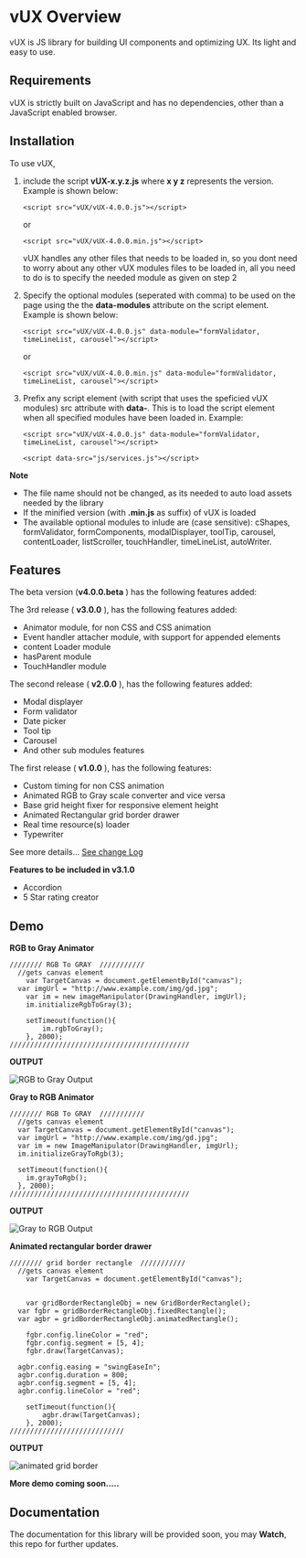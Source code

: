 # vUX Overview
vUX is JS library for building UI components and optimizing UX. Its light and easy to use.

## Requirements

vUX is strictly built on JavaScript and has no dependencies, other than a JavaScript enabled browser.

## Installation

To use vUX, 
1. include the script **vUX-x.y.z.js** where **x y z** represents the version. Example is shown below:
  
    `<script src="vUX/vUX-4.0.0.js"></script>`

    or

    `<script src="vUX/vUX-4.0.0.min.js"></script>`

    vUX handles any other files that needs to be loaded in, so you dont need to worry about any other vUX modules files to be loaded in, all you need to do is to specify the needed module as given on step 2

2. Specify the optional modules (seperated with comma) to be used on the page using the the **data-modules** attribute on the script element. Example is shown below: 

    `<script src="vUX/vUX-4.0.0.js" data-module="formValidator, timeLineList, carousel"></script>`

    or

    `<script src="vUX/vUX-4.0.0.min.js" data-module="formValidator, timeLineList, carousel"></script>`

3. Prefix any script element (with script that uses the speficied vUX modules) src attribute with **data-**. This is to load the script element when all specified modules have been loaded in.  Example:
   
   `<script src="vUX/vUX-4.0.0.js" data-module="formValidator, timeLineList, carousel"></script>`

   `<script data-src="js/services.js"></script>`


**Note**

 - The file name should not be changed, as its needed to auto load assets needed by the library
 - If the minified version (with **.min.js** as suffix) of vUX is loaded 
 - The available optional modules to inlude are (case sensitive): cShapes, formValidator, formComponents, modalDisplayer, toolTip, carousel, contentLoader, listScroller, touchHandler, timeLineList, autoWriter. 

## Features


The beta version (**v4.0.0.beta** ) has the following features added:



The 3rd release ( **v3.0.0** ), has the following features added:
- Animator module, for non CSS and CSS animation 
- Event handler attacher module, with support for appended elements
- content Loader module
- hasParent module
- TouchHandler module


The second release ( **v2.0.0** ), has the following features added:
- Modal displayer
- Form validator
- Date picker
- Tool tip
- Carousel
- And other sub modules features

The first release ( **v1.0.0** ), has the following features:
- Custom timing for non CSS animation
- Animated RGB to Gray scale converter and vice versa
- Base grid height fixer for responsive element height
- Animated Rectangular grid border drawer
- Real time resource(s) loader
- Typewriter

See more details... [See change Log](ChangeLog.md)

**Features to be included in v3.1.0**

- Accordion
- 5 Star rating creator

## Demo
**RGB to Gray Animator**

    //////// RGB To GRAY  ///////////
      //gets canvas element
    	var TargetCanvas = document.getElementById("canvas");
      var imgUrl = "http://www.example.com/img/gd.jpg";
    	var im = new imageManipulator(DrawingHandler, imgUrl);
    	im.initializeRgbToGray(3);

    	setTimeout(function(){
    		im.rgbToGray();
    	}, 2000);
    ////////////////////////////////////////////

**OUTPUT**

![RGB to Gray Output](https://i.imgur.com/yFhhLAJ.gif)

**Gray to RGB Animator**

    //////// RGB To GRAY  ///////////
      //gets canvas element
      var TargetCanvas = document.getElementById("canvas");
      var imgUrl = "http://www.example.com/img/gd.jpg";
      var im = new ImageManipulator(DrawingHandler, imgUrl);
      im.initializeGrayToRgb(3);

      setTimeout(function(){
      	im.grayToRgb();
      }, 2000);
    ////////////////////////////////////////////

**OUTPUT**

![Gray to RGB Output](https://imgur.com/gxxGDN1.gif)

**Animated rectangular border drawer**

    //////// grid border rectangle  ///////////
      //gets canvas element
    	var TargetCanvas = document.getElementById("canvas");


    	var gridBorderRectangleObj = new GridBorderRectangle();
      var fgbr = gridBorderRectangleObj.fixedRectangle();
      var agbr = gridBorderRectangleObj.animatedRectangle();

    	fgbr.config.lineColor = "red";
    	fgbr.config.segment = [5, 4];
    	fgbr.draw(TargetCanvas);

      agbr.config.easing = "swingEaseIn";
      agbr.config.duration = 800;
      agbr.config.segment = [5, 4];
      agbr.config.lineColor = "red";

    	setTimeout(function(){
    		agbr.draw(TargetCanvas);
    	}, 2000);
    ////////////////////////////

**OUTPUT**

![animated grid border](https://imgur.com/WVwgVVi.gif)


**More demo coming soon.....**

## Documentation ##

The documentation for this library will be provided soon, you may **Watch**, this repo for further updates.
